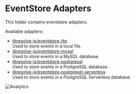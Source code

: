# **EventStore Adapters**

This folder contains eventstore adapters.

Available adapters:

- [@resolve-js/eventstore-lite](eventstore-lite)  
   Used to store events in a local file.
- [@resolve-js/eventstore-mysql](eventstore-mysql)  
   Used to store events in a MySQL database.
- [@resolve-js/eventstore-postgresql](eventstore-postgresql)  
  Used to store events in a PostgreSQL database.
- [@resolve-js/eventstore-postgresql-serverless](eventstore-postgresql-serverless)  
   Used to store events in a PostgreSQL Serverless database.

![Analytics](https://ga-beacon.appspot.com/UA-118635726-1-packages/@resolve-js/@resolve-js/eventstore-adapters-readme?pixel)
